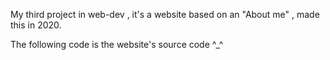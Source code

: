 My third project in web-dev , it's a website based on an "About me" , made this in 2020. 

The following code is the website's source code ^_^
